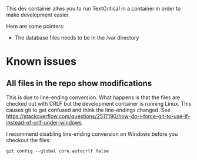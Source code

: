 This dev container allws you to run TextCritical in a container in order to make development easier.

Here are some pointers:

 * The database files needs to be in the /var directory


# Known issues

## All files in the repo show modifications
This is due to line-ending conversion. What happens is that the files are checked out with CRLF but the development container is running Linux. This causes git to get confused and think the line-endings changed. See https://stackoverflow.com/questions/2517190/how-do-i-force-git-to-use-lf-instead-of-crlf-under-windows

I recommend disabling line-ending conversion on Windows before you checkout the files:

```
git config --global core.autocrlf false
```
